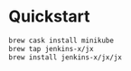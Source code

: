 # Quickstart

```bash
brew cask install minikube
brew tap jenkins-x/jx
brew install jenkins-x/jx/jx
```